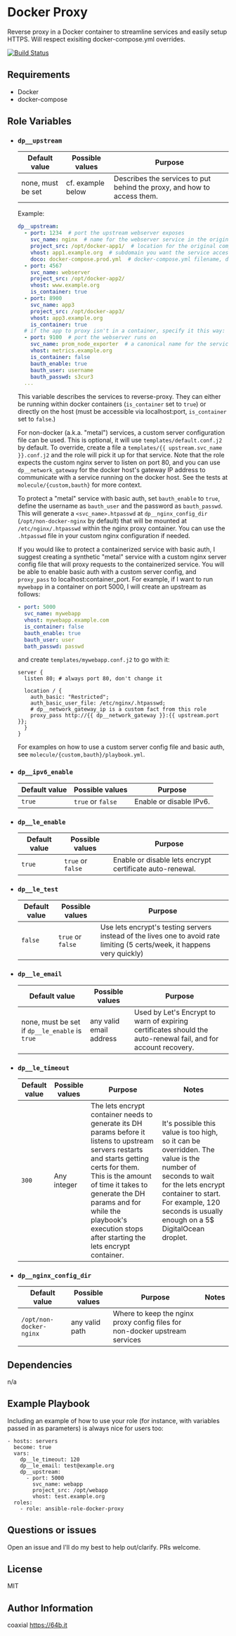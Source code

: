 Docker Proxy
=========

Reverse proxy in a Docker container to streamline services and easily setup HTTPS. Will respect exisiting docker-compose.yml overrides.

[![Build Status](https://travis-ci.org/coaxial/ansible-role-docker-proxy.svg?branch=master)](https://travis-ci.org/coaxial/ansible-role-docker-proxy)

Requirements
------------

- Docker
- docker-compose

Role Variables
--------------

- ### `dp__upstream`

  Default value | Possible values | Purpose
  ---|---|---
  none, must be set | cf. example below | Describes the services to put behind the proxy, and how to access them.

  Example:
  ```yaml
  dp__upstream:
    - port: 1234  # port the upstream webserver exposes
      svc_name: nginx  # name for the webserver service in the original compose file
      project_src: /opt/docker-app1/  # location for the original compose file on the host
      vhost: app1.example.org  # subdomain you want the service accessible from
      doco: docker-compose.prod.yml  # docker-compose.yml filename, defaults to docker-compose.yml (optional)
    - port: 4567
      svc_name: webserver
      project_src: /opt/docker-app2/
      vhost: www.example.org
      is_container: true
    - port: 8900
      svc_name: app3
      project_src: /opt/docker-app3/
      vhost: app3.example.org
      is_container: true
    # if the app to proxy isn't in a container, specify it this way:
    - port: 9100  # port the webserver runs on
      svc_name: prom_node_exporter  # a canonical name for the service
      vhost: metrics.example.org
      is_container: false
      bauth_enable: true
      bauth_user: username
      bauth_passwd: s3cur3
    ...
  ```

  This variable describes the services to reverse-proxy. They can either be running within docker containers (`is_container` set to `true`) or directly on the host (must be accessible via localhost:port, `is_container` set to `false`.)

  For non-docker (a.k.a. "metal") services, a custom server configuration file can be used. This is optional, it will use `templates/default.conf.j2` by default. To override, create a file a `templates/{{ upstream.svc_name }}.conf.j2` and  the role will pick it up for that service. Note that the role expects the custom nginx server to listen on port 80, and you can use `dp__network_gateway` for the docker host's gateway IP address to communicate with a service running on the docker host. See the tests at `molecule/{custom,bauth}` for more context.

  To protect a "metal" service with basic auth, set `bauth_enable` to `true`, define the username as `bauth_user` and the password as `bauth_passwd`. This will generate a `<svc_name>.htpasswd` at `dp__nginx_config_dir` (`/opt/non-docker-nginx` by default) that will be mounted at `/etc/nginx/.htpasswd` within the nginx proxy container. You can use the `.htpasswd` file in your custom nginx configuration if needed.

  If you would like to protect a containerized service with basic auth, I suggest creating a synthetic "metal" service with a custom nginx server config file that will proxy requests to the containerized service. You will be able to enable basic auth with a custom server config, and `proxy_pass` to localhost:container_port. For example, if I want to run `mywebapp` in a container on port 5000, I will create an upstream as follows:
  ```yaml
  - port: 5000
    svc_name: mywebapp
    vhost: mywebapp.example.com
    is_container: false
    bauth_enable: true
    bauth_user: user
    bath_passwd: passwd
  ```
  and create `templates/mywebapp.conf.j2` to go with it:
  ```nginx
  server {
    listen 80; # always port 80, don't change it

    location / {
      auth_basic: "Restricted";
      auth_basic_user_file: /etc/nginx/.htpasswd;
      # dp__network_gateway_ip is a custom fact from this role
      proxy_pass http://{{ dp__network_gateway }}:{{ upstream.port }};
    }
  }
  ```

  For examples on how to use a custom server config file and basic auth, see `molecule/{custom,bauth}/playbook.yml`.

- ### `dp__ipv6_enable`

  Default value | Possible values | Purpose
  ---|---|---
  `true`|`true` or `false`|Enable or disable IPv6.

- ### `dp__le_enable`

  Default value | Possible values | Purpose
  ---|---|---
  `true` | `true` or `false` | Enable or disable lets encrypt certificate auto-renewal.

- ### `dp__le_test`

  Default value | Possible values | Purpose
  ---|---|---
  `false`| `true` or `false`| Use lets encrypt's testing servers instead of the lives one to avoid rate limiting (5 certs/week, it happens very quickly)

- ### `dp__le_email`

  Default value | Possible values | Purpose
  ---|---|---
  none, must be set if `dp__le_enable` is `true`| any valid email address| Used by Let's Encrypt to warn of expiring certificates should the auto-renewal fail, and for account recovery.

- ### `dp__le_timeout`

  Default value | Possible values | Purpose | Notes
  ---|---|---|---
  `300` | Any integer | The lets encrypt container needs to generate its DH params before it listens to upstream servers restarts and starts getting certs for them. This is the amount of time it takes to generate the DH params and for while the playbook's execution stops after starting the lets encrypt container. | It's possible this value is too high, so it can be overridden. The value is the number of seconds to wait for the lets encrypt container to start. For example, 120 seconds is usually enough on a 5$ DigitalOcean droplet.

- ### `dp__nginx_config_dir`

  Default value | Possible values | Purpose | Notes
  ---|---|---|---
  `/opt/non-docker-nginx` | any valid path | Where to keep the nginx proxy config files for non-docker upstream services

Dependencies
------------

n/a

Example Playbook
----------------

Including an example of how to use your role (for instance, with variables
passed in as parameters) is always nice for users too:

    - hosts: servers
      become: true
      vars:
        dp__le_timeout: 120
        dp__le_email: test@example.org
        dp__upstream:
          - port: 5000
            svc_name: webapp
            project_src: /opt/webapp
            vhost: test.example.org
      roles:
        - role: ansible-role-docker-proxy

Questions or issues
-------------------

Open an issue and I'll do my best to help out/clarify. PRs welcome.

License
-------

MIT

Author Information
------------------

coaxial <https://64b.it>
